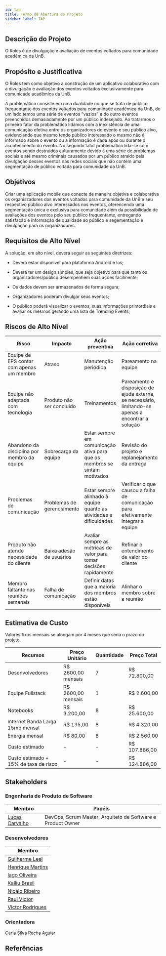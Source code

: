```yaml
---
id: tap
title: Termo de Abertura do Projeto
sidebar_label: TAP
---
```


## Descrição do Projeto
O Roles é de divulgação e avaliação de eventos voltados para comunidade acadêmica da UnB.


## Propósito e Justificativa
O Roles tem como objetivo a construção de um aplicativo colaborativo com a divulgação e avaliação dos eventos voltados exclusivamente para comunicade acadêmica da UnB.

A problemática consiste em uma dualidade no que se trata de público frequentante dos eventos voltados para comunidade acadêmica da UnB, de um lado temos uma série de eventos "vazios" e do outro eventos preenchidos demasiadamente por um público indesejado. Ao tratarmos o primeiro fator da problemático lidamos com a inexistência de uma comunicação efetiva entre os organizadores do evento e seu público alvo, evidenciando que mesmo tendo público interessado o mesmo não é informado sobre o evento ou a informação é dada após ou durante o acontecimento do evento. No segundo fator problemático lida-se com eventos sendo destruidos culturamente devido à uma série de problemas sociais e até mesmo criminais causados por um público atraido pela divulgação desses eventos nas redes sociais que não contém uma segmentação de público voltada para comunidade da UnB.

## Objetivos

Criar uma aplicação mobile que conecte de maneira objetiva e colaborativa os organiszadores dos eventos voltados para comunidade da UnB e seu respectivo público alvo interessados nos eventos, oferencendo uma segmentação única e exclusiva para comunidade além da possibilidade de avaliações dos eventos pelo seu público frequentante, entregando satisfação e informação de qualidade ao público e segementação e divulgação para os organizadores.

## Requisitos de Alto Nível

A solução, em alto nível, deverá seguir as seguintes diretrizes:

* Deverá estar disponível para plataforma Android e Ios;

* Deverá ter um design simples, que seja objetivo para que tanto os organizadores/público desempenhem suas ações facilmente;

* Os dados devem ser armazenados de forma segura;

* Organizadores poderam divulgar seus eventos;

* O público poderá visualizar o eventos, suas informações primordiais e avaliar os mesmos gerando uma lista de Trending Events;


## Riscos de Alto Nível

|   Risco	|   Impacto	|  Ação preventiva 	|   Ação corretiva  |
|----------	|----------	|----------------	|--------------	    |
|Equipe de EPS contar com apenas um membro| Atraso | Manutenção periódica | Pareamento na equipe  |   	
|Equipe não adaptada com tecnologia| Produto não ser concluído | Treinamentos| Pareamento e disposição de ajuda externa, se necessário, limitando-se apenas a encontrar a solução |   	
|Abandono da disciplina por membro da equipe |  Sobrecarga da equipe  |   	        Estar sempre em comunicação ativa para que os membros se sintam motivados|   	Revisão do projeto e replanejamento da entrega|
|Problemas de comunicação|Problemas de gerenciamento|Estar sempre alinhado à equipe quanto às atividades e dificuldades|Verificar o que causou a falha de comunicação para efetivamente integrar a equipe|
|Produto não atende necessidade do cliente|Baixa adesão de usuários|Avaliar sempre as métricas de valor para tomar decisões rapidamente|Refinar o entendimento de valor do cliente|
|Membro faltante nas reuniões semanais|Falha de comunicação|Definir datas que a maioria dos membros estão disponíveis|Alinhar o membro sobre a reunião|   	

## Estimativa de Custo

Valores fixos mensais se alongam por 4 meses que seria o prazo do projeto.

|Recursos|Preço Unitário|Quantidade|Preço Total|
|--------|--------------|----------|-----------|
|Desenvolvedores|R$ 2600,00 mensais|7|R$ 72.800,00|
|Equipe Fullstack|R$ 2600,00 mensais|1|R$ 2.600,00|
|Notebooks|R$ 3.200,00|8|R$ 25.600,00|
|Internet Banda Larga 15mb mensal|R$ 135,00| 8 | R$ 4.320,00|
|Energia mensal|R$ 80,00|8|R$ 2.560,00|
|Custo estimado|-|-|R$ 107.886,00|
|Custo estimado + 15% de taxa de risco|-|-|R$ 124.886,00|

## Stakeholders

### Engenharia de Produto de Software
|Membro|Papéis|
|----|----|
|[Lucas Carvalho](https://github.com/orgs/fga-eps-mds/people/lcunha)|DevOps, Scrum Master, Arquiteto de Software e Product Owner|


### Desenvolvedores

|Membro|
|----|
|[Guilherme Leal](https://github.com/orgs/fga-eps-mds/people/gleal17)|
|[Henrique Martins](https://github.com/orgs/fga-eps-mds/people/Henrike100)|
|[Iago Oliveira](https://github.com/orgs/fga-eps-mds/people/iagoomr)|
|[Kalliu Brasil](https://github.com/orgs/fga-eps-mds/people/kalliub)|
|[Nicálo Ribeiro](https://github.com/orgs/fga-eps-mds/people/nicaloribeiro)|
|[Raul Victor](https://github.com/orgs/fga-eps-mds/people/raulvicto)|
|[Victor Rodrigues](https://github.com/orgs/fga-eps-mds/people/VictorRodriguesS0)|]
### Orientadora
[Carla Silva Rocha Aguiar](https://github.com/RochaCarla)

##  Referências
